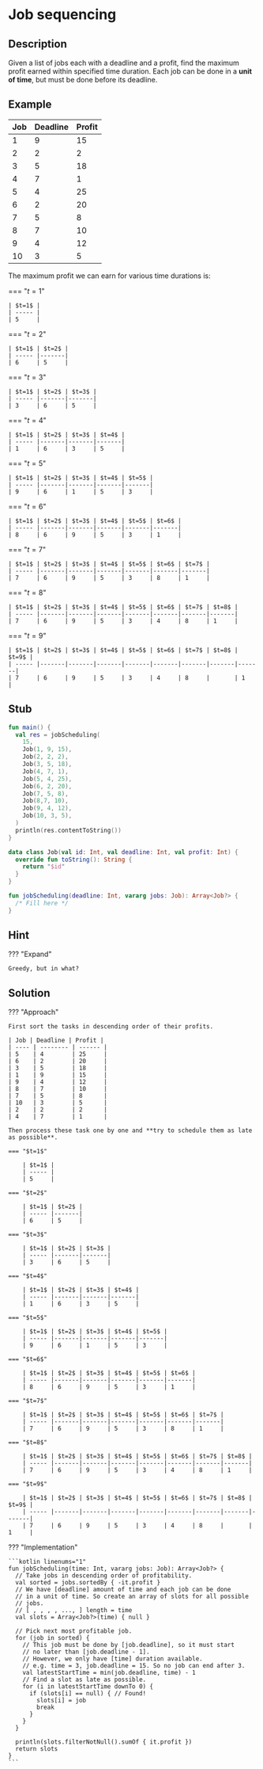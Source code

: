 # Job sequencing

## Description

Given a list of jobs each with a deadline and a profit, find the maximum profit earned within specified time duration. Each job can be done in a **unit of time**, but must be done before its deadline.

## Example

| Job | Deadline | Profit |
| --- | -------- | ------ |
| 1   | 9        | 15     |
| 2   | 2        | 2      |
| 3   | 5        | 18     |
| 4   | 7        | 1      |
| 5   | 4        | 25     |
| 6   | 2        | 20     |
| 7   | 5        | 8      |
| 8   | 7        | 10     |
| 9   | 4        | 12     |
| 10  | 3        | 5      |

The maximum profit we can earn for various time durations is:

=== "$t=1$"

    | $t=1$ |
    | ----- |
    | 5     |

=== "$t=2$"

    | $t=1$ | $t=2$ |
    | ----- |-------|
    | 6     | 5     |

=== "$t=3$"

    | $t=1$ | $t=2$ | $t=3$ |
    | ----- |-------|-------|
    | 3     | 6     | 5     |

=== "$t=4$"

    | $t=1$ | $t=2$ | $t=3$ | $t=4$ |
    | ----- |-------|-------|-------|
    | 1     | 6     | 3     | 5     |

=== "$t=5$"

    | $t=1$ | $t=2$ | $t=3$ | $t=4$ | $t=5$ |
    | ----- |-------|-------|-------|-------|
    | 9     | 6     | 1     | 5     | 3     |

=== "$t=6$"

    | $t=1$ | $t=2$ | $t=3$ | $t=4$ | $t=5$ | $t=6$ |
    | ----- |-------|-------|-------|-------|-------|
    | 8     | 6     | 9     | 5     | 3     | 1     |

=== "$t=7$"

    | $t=1$ | $t=2$ | $t=3$ | $t=4$ | $t=5$ | $t=6$ | $t=7$ |
    | ----- |-------|-------|-------|-------|-------|-------|
    | 7     | 6     | 9     | 5     | 3     | 8     | 1     |

=== "$t=8$"

    | $t=1$ | $t=2$ | $t=3$ | $t=4$ | $t=5$ | $t=6$ | $t=7$ | $t=8$ |
    | ----- |-------|-------|-------|-------|-------|-------|-------|
    | 7     | 6     | 9     | 5     | 3     | 4     | 8     | 1     |

=== "$t=9$"

    | $t=1$ | $t=2$ | $t=3$ | $t=4$ | $t=5$ | $t=6$ | $t=7$ | $t=8$ | $t=9$ |
    | ----- |-------|-------|-------|-------|-------|-------|-------|-------|
    | 7     | 6     | 9     | 5     | 3     | 4     | 8     |       | 1     |

## Stub

```kotlin linenums="1" hl_lines="25"
fun main() {
  val res = jobScheduling(
    15,
    Job(1, 9, 15),
    Job(2, 2, 2),
    Job(3, 5, 18),
    Job(4, 7, 1),
    Job(5, 4, 25),
    Job(6, 2, 20),
    Job(7, 5, 8),
    Job(8,7, 10),
    Job(9, 4, 12),
    Job(10, 3, 5),
  )
  println(res.contentToString())
}

data class Job(val id: Int, val deadline: Int, val profit: Int) {
  override fun toString(): String {
    return "$id"
  }
}

fun jobScheduling(deadline: Int, vararg jobs: Job): Array<Job?> {
  /* Fill here */
}
```

## Hint

??? "Expand"

    Greedy, but in what?

## Solution

??? "Approach"

    First sort the tasks in descending order of their profits.

    | Job | Deadline | Profit |
    | ---- | -------- | ------ |
    | 5    | 4        | 25     |
    | 6    | 2        | 20     |
    | 3    | 5        | 18     |
    | 1    | 9        | 15     |
    | 9    | 4        | 12     |
    | 8    | 7        | 10     |
    | 7    | 5        | 8      |
    | 10   | 3        | 5      |
    | 2    | 2        | 2      |
    | 4    | 7        | 1      |

    Then process these task one by one and **try to schedule them as late as possible**.

    === "$t=1$"

        | $t=1$ |
        | ----- |
        | 5     |

    === "$t=2$"

        | $t=1$ | $t=2$ |
        | ----- |-------|
        | 6     | 5     |

    === "$t=3$"

        | $t=1$ | $t=2$ | $t=3$ |
        | ----- |-------|-------|
        | 3     | 6     | 5     |

    === "$t=4$"

        | $t=1$ | $t=2$ | $t=3$ | $t=4$ |
        | ----- |-------|-------|-------|
        | 1     | 6     | 3     | 5     |

    === "$t=5$"

        | $t=1$ | $t=2$ | $t=3$ | $t=4$ | $t=5$ |
        | ----- |-------|-------|-------|-------|
        | 9     | 6     | 1     | 5     | 3     |

    === "$t=6$"

        | $t=1$ | $t=2$ | $t=3$ | $t=4$ | $t=5$ | $t=6$ |
        | ----- |-------|-------|-------|-------|-------|
        | 8     | 6     | 9     | 5     | 3     | 1     |

    === "$t=7$"

        | $t=1$ | $t=2$ | $t=3$ | $t=4$ | $t=5$ | $t=6$ | $t=7$ |
        | ----- |-------|-------|-------|-------|-------|-------|
        | 7     | 6     | 9     | 5     | 3     | 8     | 1     |

    === "$t=8$"

        | $t=1$ | $t=2$ | $t=3$ | $t=4$ | $t=5$ | $t=6$ | $t=7$ | $t=8$ |
        | ----- |-------|-------|-------|-------|-------|-------|-------|
        | 7     | 6     | 9     | 5     | 3     | 4     | 8     | 1     |

    === "$t=9$"

        | $t=1$ | $t=2$ | $t=3$ | $t=4$ | $t=5$ | $t=6$ | $t=7$ | $t=8$ | $t=9$ |
        | ----- |-------|-------|-------|-------|-------|-------|-------|-------|
        | 7     | 6     | 9     | 5     | 3     | 4     | 8     |       | 1     |

??? "Implementation"

    ```kotlin linenums="1"
    fun jobScheduling(time: Int, vararg jobs: Job): Array<Job?> {
      // Take jobs in descending order of profitability.
      val sorted = jobs.sortedBy { -it.profit }
      // We have [deadline] amount of time and each job can be done
      // in a unit of time. So create an array of slots for all possible
      // jobs.
      // [ , , , , ..., ] length = time
      val slots = Array<Job?>(time) { null }

      // Pick next most profitable job.
      for (job in sorted) {
        // This job must be done by [job.deadline], so it must start
        // no later than [job.deadline - 1].
        // However, we only have [time] duration available.
        // e.g. time = 3, job.deadline = 15. So no job can end after 3.
        val latestStartTime = min(job.deadline, time) - 1
        // Find a slot as late as possible.
        for (i in latestStartTime downTo 0) {
          if (slots[i] == null) { // Found!
            slots[i] = job
            break
          }
        }
      }

      println(slots.filterNotNull().sumOf { it.profit })
      return slots
    }
    ```
